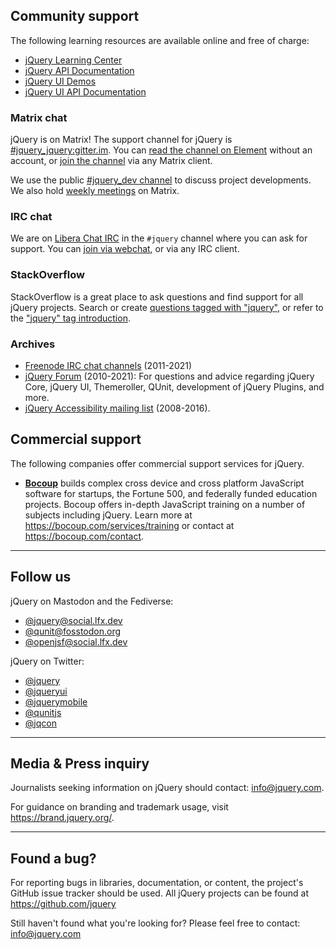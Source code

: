<script>
{
	"title": "jQuery Support"
}
</script>

## Community support

The following learning resources are available online and free of charge:

* [jQuery Learning Center](https://learn.jquery.com/)
* [jQuery API Documentation](https://api.jquery.com/)
* [jQuery UI Demos](https://jqueryui.com/demos/)
* [jQuery UI API Documentation](https://api.jqueryui.com/)

### Matrix chat

jQuery is on Matrix! The support channel for jQuery is [#jquery_jquery:gitter.im](https://app.element.io/#/room/#jquery_jquery:gitter.im). You can [read the channel on Element](https://app.element.io/#/room/#jquery_jquery:gitter.im) without an account, or [join the channel](https://matrix.to/#/#jquery_jquery:gitter.im) via any Matrix client.

We use the public [#jquery_dev channel](https://app.element.io/#/room/#jquery_dev:gitter.im) to discuss project developments. We also hold [weekly meetings](https://meetings.jquery.org/) on Matrix.

### IRC chat

We are on [Libera Chat IRC](https://libera.chat/) in the `#jquery` channel where you can ask for support. You can [join via webchat](https://web.libera.chat/#jquery), or via any IRC client.

### StackOverflow

StackOverflow is a great place to ask questions and find support for all jQuery projects. Search or create [questions tagged with "jquery"](https://stackoverflow.com/questions/tagged/jquery), or refer to the ["jquery" tag introduction](https://stackoverflow.com/tags/jquery/info).

### Archives

* [Freenode IRC chat channels](https://irc.jquery.org/) (2011-2021)
* [jQuery Forum](https://forum.jquery.com/) (2010-2021): For questions and advice regarding jQuery Core, jQuery UI, Themeroller, QUnit, development of jQuery Plugins, and more.
* [jQuery Accessibility mailing list](https://groups.google.com/group/jquery-a11y) (2008-2016).

## Commercial support

The following companies offer commercial support services for jQuery.

* **[Bocoup](https://bocoup.com/)** builds complex cross device and cross platform JavaScript software for startups, the Fortune 500, and federally funded education projects. Bocoup offers in-depth JavaScript training on a number of subjects including jQuery. Learn more at <https://bocoup.com/services/training> or contact at <https://bocoup.com/contact>.

-------

## Follow us

jQuery on Mastodon and the Fediverse:

* [@jquery@social.lfx.dev](https://social.lfx.dev/@jquery)
* [@qunit@fosstodon.org](https://fosstodon.org/@qunit)
* [@openjsf@social.lfx.dev](https://social.lfx.dev/@openjsf)

jQuery on Twitter:

* [@jquery](https://twitter.com/jquery)
* [@jqueryui](https://twitter.com/jqueryui)
* [@jquerymobile](https://twitter.com/jquerymobile)
* [@qunitjs](https://twitter.com/qunitjs)
* [@jqcon](https://twitter.com/jqcon)

-------

## Media & Press inquiry

Journalists seeking information on jQuery should contact: [info@jquery.com](mailto:info@jquery.com).

For guidance on branding and trademark usage, visit <https://brand.jquery.org/>.

-------

## Found a bug?

For reporting bugs in libraries, documentation, or content, the project's GitHub issue tracker should be used. All jQuery projects can be found at https://github.com/jquery

Still haven't found what you're looking for? Please feel free to contact: [info@jquery.com](mailto:info@jquery.com)
